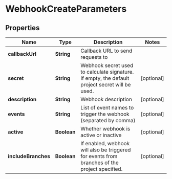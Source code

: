 

# WebhookCreateParameters

## Properties

Name | Type | Description | Notes
------------ | ------------- | ------------- | -------------
**callbackUrl** | **String** | Callback URL to send requests to | 
**secret** | **String** | Webhook secret used to calculate signature. If empty, the default project secret will be used. |  [optional]
**description** | **String** | Webhook description |  [optional]
**events** | **String** | List of event names to trigger the webhook (separated by comma) |  [optional]
**active** | **Boolean** | Whether webhook is active or inactive |  [optional]
**includeBranches** | **Boolean** | If enabled, webhook will also be triggered for events from branches of the project specified. |  [optional]



